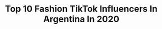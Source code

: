 ---
title: Top 10 Fashion TikTok Influencers In Argentina In 2020
description: >-
  Find top fashion TikTok influencers in Argentina in 2020. Most popular hashtags: #tiktokargentina #learnontiktok #quarantine #fashion.
platform: TikTok
profiles:
  - username: "santiagoartemis"
    fullname: >-
      Santiago Artemis
    location: "Argentina"
    followers: 21078
    engagement: 520
    commentsToLikes: 0.026222
    id: cka6mh8rb76e20i78vzn7ltxp
    verified: false
    hashtags: "#reginageorge, #coronavirus, #whitneyhouston"
  - username: "ivasgarcia"
    fullname: >-
      Iva
    location: "Argentina"
    followers: 9724
    engagement: 957
    commentsToLikes: 0.018894
    id: ckacgnf3rvurf0i78hei5opwr
    verified: false
    hashtags: "#trending, #coolhunters, #justinbieber, #dreamjob"
  - username: "tf.designss"
    fullname: >-
      tizi ferrii
    location: "Argentina"
    followers: 8706
    engagement: 661
    commentsToLikes: 0.017420
    id: ckamwyivdar240i78ji2eq7n5
    verified: false
    hashtags: "#upcyclying, #upcycledart, #satisfying, #boyfriend"
  - username: "rogeraw"
    fullname: >-
      Roger Vekstein
    location: "Argentina"
    followers: 9597
    engagement: 1953
    commentsToLikes: 0.020343
    id: cka695y0erbuo0i78zxbrj41j
    verified: false
    hashtags: "#hiddenroom, #artistsoftiktok, #cuarentena, #tiktokargentina"
  - username: "janajanitablog"
    fullname: >-
      JANA
    location: "Argentina"
    followers: 19145
    engagement: 842
    commentsToLikes: 0.029449
    id: ck9ab54irnc5y0j7841ajgq4g
    verified: false
    hashtags: "#homedecor, #lemonchallenge, #picture, #instagramer"
  - username: "roperooff"
    fullname: >-
      El Ropero Off
    location: "Argentina"
    followers: 17406
    engagement: 459
    commentsToLikes: 0.028058
    id: ck983qyrdlh020j78h8po45nb
    verified: false
    hashtags: "#moda, #purse, #outfitinspo, #blazers"
  - username: "meriorue"
    fullname: >-
      ★ Meri Orue ★
    location: "Argentina"
    followers: 367842
    engagement: 2785
    commentsToLikes: 0.084652
    id: ckaib6pd3f8e80i783kw2nu9z
    verified: false
    hashtags: "#mivida, #milife, #dance, #merilife"
  - username: "esmuybueno"
    fullname: >-
      ezequielgonzalezmisi
    location: "Argentina"
    followers: 14177
    engagement: 1057
    commentsToLikes: 0.162342
    id: ck9ep94g9rkya0j78nschgf2e
    verified: false
    hashtags: "#fastandfurious, #duos, #fashionweek, #asadoargentino"
  - username: "somirouse"
    fullname: >-
      somirouse
    location: "Argentina"
    followers: 261750
    engagement: 1050
    commentsToLikes: 0.026948
    id: ck8qhcehr4gfu0j78ievxqs98
    verified: false
    hashtags: "#saysoparte3, #trend, #efectos, #loopperfecto"
  - username: "claramaggiori"
    fullname: >-
      Clara Maggiori
    location: "Argentina"
    followers: 5083
    engagement: 1825
    commentsToLikes: 0.036690
    id: ckaicqb9vlgnr0i78qpxvki4e
    verified: false
    hashtags: "#lmao, #lgbtq, #gracioso, #bestview"
---